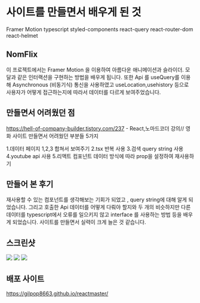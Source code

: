 # 사이트를 만들면서 배우게 된 것

Framer Motion
typescript
styled-components
react-query
react-router-dom
react-helmet

## NomFlix

이 프로젝트에서는 Framer Motion 을 이용하여 아름다운 애니메이션과 슬라이더. 모달과 같은 인터랙션을 구현하는 방법을 배우게 됩니다.
또한 Api 를 useQuery를 이용해 Asynchronous (비동기식) 통신을 사용하였고 useLocation,usehistory 등으로 사용자가 어떻게 접근하는지에 따라서 데이터를 다르게 보여주었습니다.

## 만들면서 어려웠던 점

https://hell-of-company-builder.tistory.com/237 - React,노마드코더 강의// 영화 사이트 만들면서 어려웠던 부분들 5가지

1.데이터 페이지 1,2,3 합쳐서 보여주기
2.tsx 반복 사용 3.검색 query string 사용
4.youtube api 사용 5.리액트 컴포넌트 데이터 방식에 따라 prop을 설정하여 재사용하기

## 만들어 본 후기

재사용할 수 있는 컴포넌트를 생각해보는 기회가 되었고 , query string에 대해 알게 되었습니다. 그리고 호출한 Api 데이터를 어떻게 다뤄야 할지와 두 개의 비슷하지만 다른 데이터를 typescript에서 오류를 일으키지 않고 interface 를 사용하는 방법 등을 배우게 되었습니다. 사이트를 만들면서 실력이 크게 늘은 것 같습니다.

## 스크린샷

<img src="https://user-images.githubusercontent.com/80146176/147284354-96f4cb18-ce6e-4e52-b978-a59f13363754.png" width="auto" />
<img src="https://user-images.githubusercontent.com/80146176/147284208-e826fa46-c54c-42ea-87fc-cae8764efa80.png" width="auto" />
<img src="https://user-images.githubusercontent.com/80146176/147284258-ab5a6565-90e1-4d31-91d7-0fb17e411c79.png" width="auto" />

## 배포 사이트

https://gilpop8663.github.io/reactmaster/
